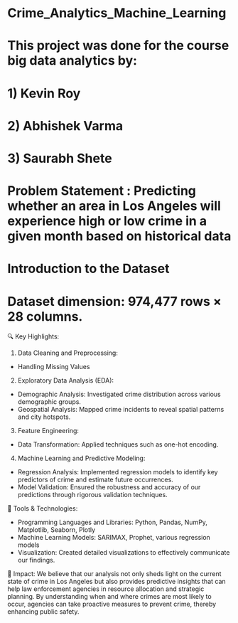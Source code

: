 # Crime_Analytics_Machine_Learning

# This project was done for the course big data analytics by:
# 1) Kevin Roy
# 2) Abhishek Varma
# 3) Saurabh Shete


# Problem Statement : Predicting whether an area in Los Angeles will experience high or low crime in a given month based on historical data

# Introduction to the Dataset
# Dataset dimension: 974,477 rows × 28 columns.


🔍 Key Highlights:

1. Data Cleaning and Preprocessing:
 - Handling Missing Values
2. Exploratory Data Analysis (EDA):
 - Demographic Analysis: Investigated crime distribution across various demographic groups.
 - Geospatial Analysis: Mapped crime incidents to reveal spatial patterns and city hotspots.
3. Feature Engineering:
 - Data Transformation: Applied techniques such as one-hot encoding.
4. Machine Learning and Predictive Modeling:
 - Regression Analysis: Implemented regression models to identify key predictors of crime and estimate future occurrences.
 - Model Validation: Ensured the robustness and accuracy of our predictions through rigorous validation techniques.

🔧 Tools & Technologies:
- Programming Languages and Libraries: Python, Pandas, NumPy, Matplotlib, Seaborn, Plotly
- Machine Learning Models: SARIMAX, Prophet, various regression models
- Visualization: Created detailed visualizations to effectively communicate our findings.

🚀 Impact:
We believe that our analysis not only sheds light on the current state of crime in Los Angeles but also provides predictive insights that can help law enforcement agencies in resource allocation and strategic planning. By understanding when and where crimes are most likely to occur, agencies can take proactive measures to prevent crime, thereby enhancing public safety.
